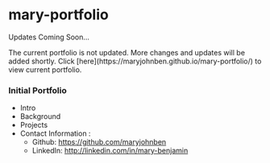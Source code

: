 # mary-portfolio

Updates Coming Soon...

<p> The current portfolio is not updated. More changes and updates will be added shortly. Click [here](https://maryjohnben.github.io/mary-portfolio/) to view current portfolio.</p>


### Initial Portfolio
- Intro 
- Background
- Projects
- Contact Information :
   - Github: https://github.com/maryjohnben
   - LinkedIn: http://linkedin.com/in/mary-benjamin
